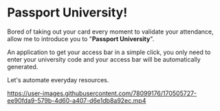 # Passport University!

Bored of taking out your card every moment to validate your attendance, allow me to introduce you to "**Passport University**".

An application to get your access bar in a simple click, you only need to enter your university code and your access bar will be automatically generated.

Let's automate everyday resources.

https://user-images.githubusercontent.com/78099176/170505727-ee90fda9-579b-4d60-a407-d6e1db8a92ec.mp4

